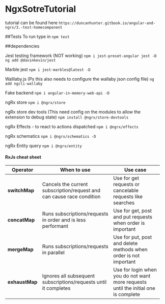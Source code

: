 # NgxSotreTutorial

tutorial can be found here
`https://duncanhunter.gitbook.io/angular-and-ngrx/3.-test-homecomponent`

##Tests
To run type in `npm test`

##dependencies

Jest testing framework (NOT working)
`npm i jest-preset-angular jest -D`
`ng add @davinkevin/jest`

Marble jest
`npm i jest-marbles@latest -D`

Walllaby.js (Ps this also needs to configure the wallaby json config file)
`ng add ngcli-wallaby`

Fake backend
`npm i angular-in-memory-web-api -D`

ngRx store
`npm i @ngrx/store`

ngRx store dev tools (This need config on the modules to allow the extension to debug state)
`npm install @ngrx/store-devtools`

ngRx Effects - to react to actions dispatched
`npm i @ngrx/effects`

ngRx schematics
`npm i @ngrx/schematics -D`

ngRx Entity query
`npm i @ngrx/entity`



#### RxJs cheat sheet

| Operator       | When to use | Use case                                                          |
|----------------|---------------------------------------------------------------------------------------------------------------------------------|-------------------------------------------------------------------|
| **switchMap**  | Cancels the current subscription/request and can cause race condition| Use for get requests or cancelable requests like searches         |
| **concatMap**  |Runs subscriptions/requests in order and is less performant| Use for get, post and put requests when order is important        
| **mergeMap**   |Runs subscriptions/requests in parallel|  Use for put, post and delete methods when order is not important |
| **exhaustMap** |Ignores all subsequent subscriptions/requests until it completes|Use for login when you do not want more requests until the initial one is complete |



